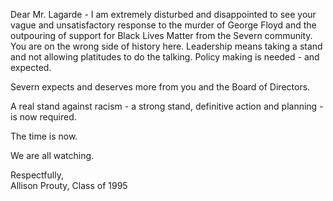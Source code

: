 Dear Mr. Lagarde -
I am extremely disturbed and disappointed to see your vague and unsatisfactory response to the murder of George Floyd and the outpouring of support for Black Lives Matter from the Severn community. You are on the wrong side of history here. Leadership means taking a stand and not allowing platitudes to do the talking. Policy making is needed - and expected.

Severn expects and deserves more from you and the Board of Directors.

A real stand against racism - a strong stand, definitive action and planning - is now required.

The time is now.

We are all watching.

Respectfully,  
Allison Prouty, Class of 1995